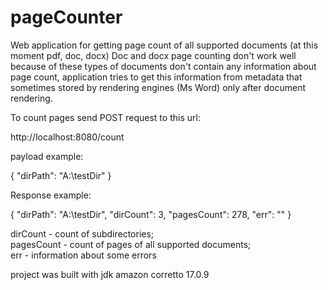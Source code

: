 # pageCounter

Web application for getting page count of all supported documents (at this moment pdf, doc, docx)
Doc and docx page counting don't work well because of these types of documents don't contain any information about page count,
application tries to get this information from metadata that sometimes stored by rendering engines (Ms Word) only after document rendering.

To count pages send POST request to this url:

http://localhost:8080/count

payload example:

{
    "dirPath": "A:\\testDir"
}

Response example:

{
    "dirPath": "A:\\testDir",
    "dirCount": 3,
    "pagesCount": 278,
    "err": ""
}


dirCount - count of subdirectories;  
pagesCount - count of pages of all supported documents;  
err - information about some errors



project was built with jdk amazon corretto 17.0.9
